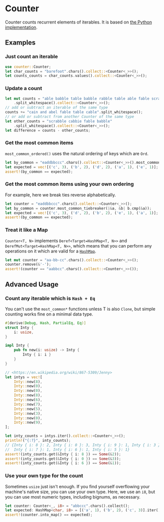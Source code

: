 # Counter

Counter counts recurrent elements of iterables. It is based on [the Python implementation](https://docs.python.org/3.5/library/collections.html#collections.Counter).

## Examples

### Just count an iterable

```rust
use counter::Counter;
let char_counts = "barefoot".chars().collect::<Counter<_>>();
let counts_counts = char_counts.values().collect::<Counter<_>>();
```

### Update a count

```rust
let mut counts = "able babble table babble rabble table able fable scrabble"
    .split_whitespace().collect::<Counter<_>>();
// add or subtract an iterable of the same type
counts += "cain and abel fable table cable".split_whitespace();
// or add or subtract from another Counter of the same type
let other_counts = "scrabble cabbie fable babble"
    .split_whitespace().collect::<Counter<_>>();
let difference = counts - other_counts;
```

### Get the most common items

`most_common_ordered()` uses the natural ordering of keys which are `Ord`.

```rust
let by_common = "eaddbbccc".chars().collect::<Counter<_>>().most_common_ordered();
let expected = vec![('c', 3), ('b', 2), ('d', 2), ('a', 1), ('e', 1)];
assert!(by_common == expected);
```

### Get the most common items using your own ordering

For example, here we break ties reverse alphabetically.

```rust
let counter = "eaddbbccc".chars().collect::<Counter<_>>();
let by_common = counter.most_common_tiebreaker(|&a, &b| b.cmp(&a));
let expected = vec![('c', 3), ('d', 2), ('b', 2), ('e', 1), ('a', 1)];
assert!(by_common == expected);
```

### Treat it like a Map

`Counter<T, N>` implements `Deref<Target=HashMap<T, N>>` and
`DerefMut<Target=HashMap<T, N>>`, which means that you can perform any operations
on it which are valid for a [`HashMap`](https://doc.rust-lang.org/std/collections/struct.HashMap.html).

```rust
let mut counter = "aa-bb-cc".chars().collect::<Counter<_>>();
counter.remove(&'-');
assert!(counter == "aabbcc".chars().collect::<Counter<_>>());
```

## Advanced Usage

### Count any iterable which is `Hash + Eq`

You can't use the `most_common*` functions unless T is also `Clone`, but simple counting works fine on a minimal data type.

```rust
#[derive(Debug, Hash, PartialEq, Eq)]
struct Inty {
    i: usize,
}

impl Inty {
    pub fn new(i: usize) -> Inty {
        Inty { i: i }
    }
}

// <https://en.wikipedia.org/wiki/867-5309/Jenny>
let intys = vec![
    Inty::new(8),
    Inty::new(0),
    Inty::new(0),
    Inty::new(8),
    Inty::new(6),
    Inty::new(7),
    Inty::new(5),
    Inty::new(3),
    Inty::new(0),
    Inty::new(9),
];

let inty_counts = intys.iter().collect::<Counter<_>>();
println!("{:?}", inty_counts);
// {Inty { i: 8 }: 2, Inty { i: 0 }: 3, Inty { i: 9 }: 1, Inty { i: 3 }: 1,
//  Inty { i: 7 }: 1, Inty { i: 6 }: 1, Inty { i: 5 }: 1}
assert!(inty_counts.get(&Inty { i: 8 }) == Some(&2));
assert!(inty_counts.get(&Inty { i: 0 }) == Some(&3));
assert!(inty_counts.get(&Inty { i: 6 }) == Some(&1));
```

### Use your own type for the count

Sometimes `usize` just isn't enough. If you find yourself overflowing your
machine's native size, you can use your own type. Here, we use an `i8`, but
you can use most numeric types, including bignums, as necessary.

```rust
let counter: Counter<_, i8> = "abbccc".chars().collect();
let expected: HashMap<char, i8> = [('a', 1), ('b', 2), ('c', 3)].iter().cloned().collect();
assert!(counter.into_map() == expected);
```
